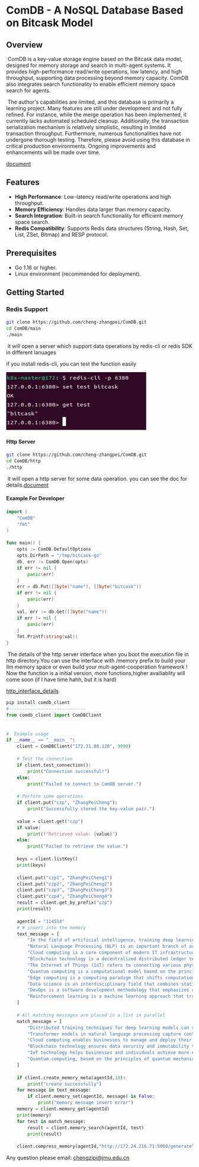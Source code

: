 # ComDB - A NoSQL Database Based on Bitcask Model

## Overview

​	ComDB is a key-value storage engine based on the Bitcask data model, designed for memory storage and search in multi-agent systems. It provides high-performance read/write operations, low latency, and high throughput, supporting data processing beyond memory capacity. ComDB also integrates search functionality to enable efficient memory space search for agents.

​	The author's capabilities are limited, and this database is primarily a learning project. Many features are still under development and not fully refined. For instance, while the merge operation has been implemented, it currently lacks automated scheduled cleanup. Additionally, the transaction serialization mechanism is relatively simplistic, resulting in limited transaction throughput. Furthermore, numerous functionalities have not undergone thorough testing. Therefore, please avoid using this database in critical production environments. Ongoing improvements and enhancements will be made over time.

[document](https://github.com/cheng-zhangpei/ComDB/tree/main/doc/doc.md)

## Features

- **High Performance**: Low-latency read/write operations and high throughput.
- **Memory Efficiency**: Handles data larger than memory capacity.
- **Search Integration**: Built-in search functionality for efficient memory space search.
- **Redis Compatibility**: Supports Redis data structures (String, Hash, Set, List, ZSet, Bitmap) and RESP protocol.

## Prerequisites

- Go 1.16 or higher.
- Linux environment (recommended for deployment).

## Getting Started

### Redis Support

```sh
git clone https://github.com/cheng-zhangpei/ComDB.git
cd ComDB/main
./main
```

​	it will open a server which support data operations by redis-cli or redis SDK in different lanuages

if you install redis-cli, you can test the function easily

![test](https://github.com/cheng-zhangpei/ComDB/blob/main/image/redis-test.png)

#### Http Server

```sh
git clone https://github.com/cheng-zhangpei/ComDB.git
cd ComDB/http
./http
```

​	it will open a http server for some data operation. you can see the doc for details.[document](https://github.com/cheng-zhangpei/ComDB/tree/main/doc/doc.md)

#### Example For Developer

```go
import (
	"ComDB"
	"fmt"
)

func main() {
	opts := ComDB.DefaultOptions
	opts.DirPath = "/tmp/bitcask-go"
	db, err := ComDB.Open(opts)
	if err != nil {
		panic(err)
	}
	err = db.Put([]byte("name"), []byte("bitcask"))
	if err != nil {
		panic(err)
	}
	val, err := db.Get([]byte("name"))
	if err != nil {
		panic(err)
	}
	fmt.Printf(string(val))
}
```

​	The details of the http server interface when you boot the execution file in http directory.You can use the interface with /memory prefix to build your llm memory space or even build your mult-agent-cooperation framework !  Now the function is a initial version, more functions,higher availiablity will come soon (if I have time hahh, but it is hard)

[http_interface_details](https://github.com/cheng-zhangpei/ComDB/tree/main/doc/interface.md)

```python
pip install comdb_client
#-----------------------------
from comdb_client import ComDBClient


#  Example usage
if __name__ == "__main__":
    client = ComDBClient("172.31.88.128", 9090)

    # Test the connection
    if client.test_connection():
        print("Connection successful!")
    else:
        print("Failed to connect to ComDB server.")

    # Perform some operations
    if client.put("czp", "ZhangPeiCheng"):
        print("Successfully stored the key-value pair.")

    value = client.get("czp")
    if value:
        print(f"Retrieved value: {value}")
    else:
        print("Failed to retrieve the value.")

    keys = client.listKey()
    print(keys)

    client.put("czp1", "ZhangPeiCheng1")
    client.put("czp2", "ZhangPeiCheng2")
    client.put("czp3", "ZhangPeiCheng3")
    client.put("czp4", "ZhangPeiCheng4")
    result = client.get_by_prefix("czp")
    print(result)

    agentId = "114514"
    # # insert into the memory 
    text_message = [
        "In the field of artificial intelligence, training deep learning models requires a large amount of data and computational resources. To improve model performance, researchers often use distributed training techniques, distributing tasks across multiple GPUs or TPUs for parallel processing. This approach can significantly reduce training time, but it also introduces challenges related to data synchronization and communication overhead.",
        "Natural Language Processing (NLP) is an important branch of artificial intelligence, focusing on enabling computers to understand and generate human language. In recent years, Transformer-based models (such as BERT and GPT) have made significant progress in NLP tasks. These models capture contextual information in text through self-attention mechanisms, leading to outstanding performance in various tasks.",
        "Cloud computing is a core component of modern IT infrastructure, allowing users to access computing resources, storage, and applications over the internet. Cloud service providers (such as AWS, Azure, and Google Cloud) offer elastic scaling and pay-as-you-go models, enabling businesses to manage and deploy their IT resources more efficiently.",
        "Blockchain technology is a decentralized distributed ledger technology widely used in cryptocurrencies (such as Bitcoin and Ethereum). Blockchain ensures data security and immutability through cryptographic algorithms, while achieving decentralized trust mechanisms through consensus mechanisms (such as PoW and PoS).",
        "The Internet of Things (IoT) refers to connecting various physical devices through the internet, enabling them to communicate and collaborate with each other. IoT technology has broad applications in smart homes, industrial automation, and smart cities. Through sensors and data analysis, IoT helps businesses and individuals achieve more efficient resource management and decision-making support.",
        "Quantum computing is a computational model based on the principles of quantum mechanics, with the potential to surpass classical computers. Quantum bits (qubits) can exist in multiple states simultaneously, allowing quantum computers to process large amounts of data in parallel. Although quantum computing is still in its early stages, it shows great promise in fields such as cryptography, materials science, and drug development.",
        "Edge computing is a computing paradigm that shifts computational tasks from centralized cloud systems to edge devices closer to the data source. Edge computing can reduce data transmission latency, improve real-time performance, and lower bandwidth consumption. It has significant applications in autonomous driving, industrial IoT, and smart cities.",
        "Data science is an interdisciplinary field that combines statistics, computer science, and domain knowledge to extract valuable insights from data. Data scientists use machine learning, data mining, and visualization tools to analyze data, helping businesses make data-driven decisions. Data science has wide applications in finance, healthcare, and marketing.",
        "DevOps is a software development methodology that emphasizes collaboration and automation between development and operations teams. Through continuous integration, continuous delivery, and automated testing, DevOps can significantly improve the efficiency and quality of software development. The DevOps culture also encourages rapid iteration and continuous improvement to meet rapidly changing market demands.",
        "Reinforcement learning is a machine learning approach that trains agents through trial and error and reward mechanisms. Reinforcement learning has broad applications in game AI, robotics control, and autonomous driving. Unlike supervised and unsupervised learning, reinforcement learning does not require pre-labeled data but learns optimal strategies through interaction with the environment."
    ]

    # All matching messages are placed in a list in parallel
    match_message = [
        "Distributed training techniques for deep learning models can significantly reduce training time but also introduce challenges related to data synchronization and communication overhead. Optimizing the efficiency of distributed training is an important research direction.",
        "Transformer models in natural language processing capture contextual information in text through self-attention mechanisms, leading to outstanding performance in various tasks. BERT and GPT are representative models in this field.",
        "Cloud computing enables businesses to manage and deploy their IT resources more efficiently through elastic scaling and pay-as-you-go models. AWS, Azure, and Google Cloud are major cloud service providers.",
        "Blockchain technology ensures data security and immutability through cryptographic algorithms, while achieving decentralized trust mechanisms through consensus mechanisms. Bitcoin and Ethereum are typical applications of blockchain technology.",
        "IoT technology helps businesses and individuals achieve more efficient resource management and decision-making support through sensors and data analysis. Smart homes and smart cities are important application scenarios for IoT.",
        "Quantum computing, based on the principles of quantum mechanics, has the potential to surpass classical computers. Quantum bits can exist in multiple states simultaneously, enabling quantum computers to process large amounts of data in parallel."
    ]

    if client.create_memory_meta(agentId,10):
        print("create successfully")
    for message in text_message:
        if client.memory_set(agentId, message) is False:
            print("memory message insert error")
    memory = client.memory_get(agentId)
    print(memory)
    for test in match_message:
        result = client.memory_search(agentId, test)
        print(result)

    client.compress_memory(agentId,"http://172.24.216.71:5000/generate")
```

Any question please email:   chengzipi@jmu.edu.cn